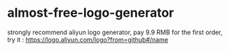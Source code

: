 # almost-free-logo-generator

strongly recommend aliyun logo generator, pay 9.9 RMB for the first order, try it : https://logo.aliyun.com/logo?from=github#/name
